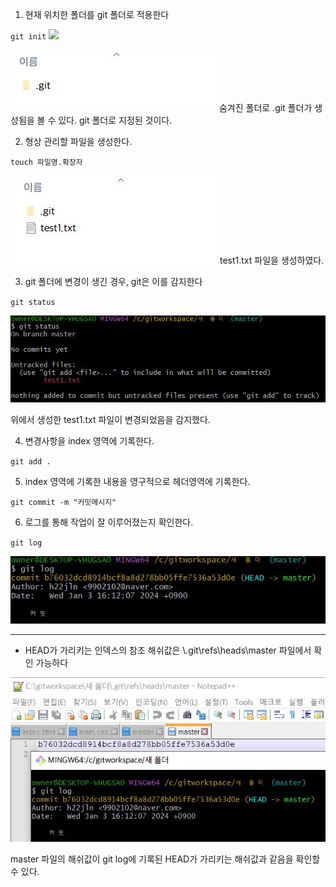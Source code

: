 
1. 현재 위치한 폴더를 git 폴더로 적용한다

``git init``
<img src="\image\1.jpg"/>

![Alt text](image/1.jpg)
숨겨진 폴더로 .git 폴더가 생성됨을 볼 수 있다.
git 폴더로 지정된 것이다.



2. 형상 관리할 파일을 생성한다. 

``touch 파일명.확장자``

![Alt text](image/2.jpg)
test1.txt 파일을 생성하였다.



3. git 폴더에 변경이 생긴 경우, git은 이를 감지한다

``git status``

![Alt text](image/3.jpg)

위에서 생성한 test1.txt 파일이 변경되었음을 감지했다.



4. 변경사항을 index 영역에 기록한다.

``git add .``


5. index 영역에 기록한 내용을 영구적으로 헤더영역에 기록한다.

``git commit -m "커밋메시지"``


6. 로그를 통해 작업이 잘 이루어졌는지 확인한다.

``git log``

![Alt text](image/4.jpg)



***
* HEAD가 가리키는 인덱스의 참조 해쉬값은 \\.git\\refs\\heads\\master 파일에서 확인 가능하다

![Alt text](image/5.jpg)

master 파일의 해쉬값이 git log에 기록된 HEAD가 가리키는 해쉬값과 같음을 확인할 수 있다.